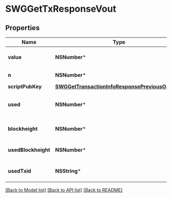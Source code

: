 # SWGGetTxResponseVout

## Properties
Name | Type | Description | Notes
------------ | ------------- | ------------- | -------------
**value** | **NSNumber*** | Value of the output in NEBL | [optional] 
**n** | **NSNumber*** | Output index | [optional] 
**scriptPubKey** | [**SWGGetTransactionInfoResponsePreviousOutput***](SWGGetTransactionInfoResponsePreviousOutput.md) |  | [optional] 
**used** | **NSNumber*** | Whether this output has now been used | [optional] 
**blockheight** | **NSNumber*** | Blockheight of this transaction | [optional] 
**usedBlockheight** | **NSNumber*** | Blockheight this output was used in | [optional] 
**usedTxid** | **NSString*** | TXID this output was used in | [optional] 

[[Back to Model list]](../README.md#documentation-for-models) [[Back to API list]](../README.md#documentation-for-api-endpoints) [[Back to README]](../README.md)


